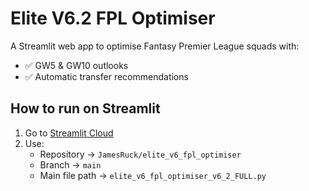 # Elite V6.2 FPL Optimiser

A Streamlit web app to optimise Fantasy Premier League squads with:
- ✅ GW5 & GW10 outlooks
- ✅ Automatic transfer recommendations

## How to run on Streamlit
1. Go to [Streamlit Cloud](https://share.streamlit.io/deploy)
2. Use:
   - Repository → `JamesRuck/elite_v6_fpl_optimiser`
   - Branch → `main`
   - Main file path → `elite_v6_fpl_optimiser_v6_2_FULL.py`
